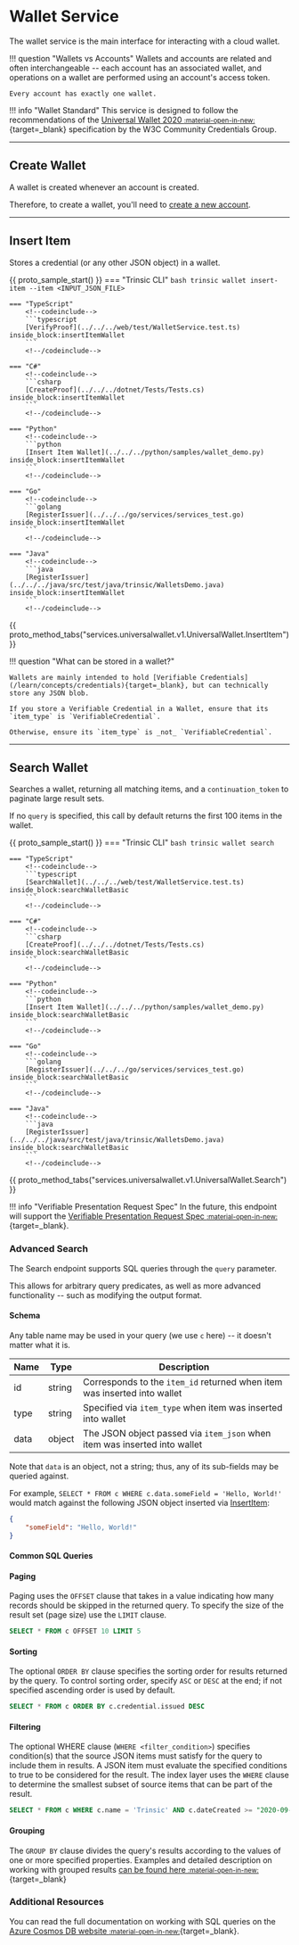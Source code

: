 # Wallet Service

The wallet service is the main interface for interacting with a cloud wallet. 

!!! question "Wallets vs Accounts"
    Wallets and accounts are related and often interchangeable -- each account has an associated wallet, and operations on a wallet are performed using an account's access token.

    Every account has exactly one wallet. 

!!! info "Wallet Standard"
    This service is designed to follow the recommendations of the [Universal Wallet 2020 <small>:material-open-in-new:</small>](https://w3c-ccg.github.io/universal-wallet-interop-spec/){target=_blank} specification by the W3C Community Credentials Group.

---

## Create Wallet

A wallet is created whenever an account is created.

Therefore, to create a wallet, you'll need to [create a new account](./account-service.md#sign-in).

---

## Insert Item

Stores a credential (or any other JSON object) in a wallet.

{{ proto_sample_start() }}
    === "Trinsic CLI"
        ```bash
        trinsic wallet insert-item --item <INPUT_JSON_FILE>
        ```

    === "TypeScript"
        <!--codeinclude-->
        ```typescript
        [VerifyProof](../../../web/test/WalletService.test.ts) inside_block:insertItemWallet
        ```
        <!--/codeinclude-->

    === "C#"
        <!--codeinclude-->
        ```csharp
        [CreateProof](../../../dotnet/Tests/Tests.cs) inside_block:insertItemWallet
        ```
        <!--/codeinclude-->

    === "Python"
        <!--codeinclude-->
        ```python
        [Insert Item Wallet](../../../python/samples/wallet_demo.py) inside_block:insertItemWallet
        ```
        <!--/codeinclude-->

    === "Go"
        <!--codeinclude-->
        ```golang
        [RegisterIssuer](../../../go/services/services_test.go) inside_block:insertItemWallet
        ```
        <!--/codeinclude-->

    === "Java"
        <!--codeinclude-->
        ```java
        [RegisterIssuer](../../../java/src/test/java/trinsic/WalletsDemo.java) inside_block:insertItemWallet
        ```
        <!--/codeinclude-->

{{ proto_method_tabs("services.universalwallet.v1.UniversalWallet.InsertItem") }}

!!! question "What can be stored in a wallet?"
    
    Wallets are mainly intended to hold [Verifiable Credentials](/learn/concepts/credentials){target=_blank}, but can technically
    store any JSON blob.

    If you store a Verifiable Credential in a Wallet, ensure that its `item_type` is `VerifiableCredential`.

    Otherwise, ensure its `item_type` is _not_ `VerifiableCredential`.

---

## Search Wallet

Searches a wallet, returning all matching items, and a `continuation_token` to paginate large result sets.

If no `query` is specified, this call by default returns the first 100 items in the wallet.

{{ proto_sample_start() }}
    === "Trinsic CLI"
        ```bash
        trinsic wallet search
        ```

    === "TypeScript"
        <!--codeinclude-->
        ```typescript
        [SearchWallet](../../../web/test/WalletService.test.ts) inside_block:searchWalletBasic
        ```
        <!--/codeinclude-->

    === "C#"
        <!--codeinclude-->
        ```csharp
        [CreateProof](../../../dotnet/Tests/Tests.cs) inside_block:searchWalletBasic
        ```
        <!--/codeinclude-->

    === "Python"
        <!--codeinclude-->
        ```python
        [Insert Item Wallet](../../../python/samples/wallet_demo.py) inside_block:searchWalletBasic
        ```
        <!--/codeinclude-->

    === "Go"
        <!--codeinclude-->
        ```golang
        [RegisterIssuer](../../../go/services/services_test.go) inside_block:searchWalletBasic
        ```
        <!--/codeinclude-->

    === "Java"
        <!--codeinclude-->
        ```java
        [RegisterIssuer](../../../java/src/test/java/trinsic/WalletsDemo.java) inside_block:searchWalletBasic
        ```
        <!--/codeinclude-->
    
{{ proto_method_tabs("services.universalwallet.v1.UniversalWallet.Search") }}


!!! info "Verifiable Presentation Request Spec"
    In the future, this endpoint will support the [Verifiable Presentation Request Spec <small>:material-open-in-new:</small>](https://w3c-ccg.github.io/vp-request-spec/){target=_blank}.

### Advanced Search

The Search endpoint supports SQL queries through the `query` parameter.

This allows for arbitrary query predicates, as well as more advanced functionality -- such as modifying the output format.

#### Schema

Any table name may be used in your query (we use `c` here) -- it doesn't matter what it is.


| Name | Type   | Description                                                               |
| ---- | ------ | ------------------------------------------------------------------------- |
| id   | string | Corresponds to the `item_id` returned when item was inserted into wallet  |
| type | string | Specified via `item_type` when item was inserted into wallet              |
| data | object | The JSON object passed via `item_json` when item was inserted into wallet |


Note that `data` is an object, not a string; thus, any of its sub-fields may be queried against.

For example, `SELECT * FROM c WHERE c.data.someField = 'Hello, World!'` would match against the following JSON object inserted via [InsertItem](#insert-item):

```json
{ 
    "someField": "Hello, World!"
}
```

#### Common SQL Queries

#### Paging

Paging uses the `OFFSET` clause that takes in a value indicating how many records should be skipped in the returned query. To specify the size of the result set (page size) use the `LIMIT` clause.

```sql
SELECT * FROM c OFFSET 10 LIMIT 5
```

#### Sorting

The optional `ORDER BY` clause specifies the sorting order for results returned by the query. To control sorting order, specify `ASC` or `DESC` at the end; if not specified ascending order is used by default.

```sql
SELECT * FROM c ORDER BY c.credential.issued DESC
```

#### Filtering

The optional WHERE clause (`WHERE <filter_condition>`) specifies condition(s) that the source JSON items must satisfy for the query to include them in results. A JSON item must evaluate the specified conditions to true to be considered for the result. The index layer uses the `WHERE` clause to determine the smallest subset of source items that can be part of the result.

```sql
SELECT * FROM c WHERE c.name = 'Trinsic' AND c.dateCreated >= "2020-09-30T23:14:25.7251173Z"
```

#### Grouping

The `GROUP BY` clause divides the query's results according to the values of one or more specified properties.
Examples and detailed description on working with grouped results [can be found here <small>:material-open-in-new:</small>](https://docs.microsoft.com/en-us/azure/cosmos-db/sql-query-group-by){target=_blank}

### Additional Resources

You can read the full documentation on working with SQL queries on the [Azure Cosmos DB website <small>:material-open-in-new:</small>](https://docs.microsoft.com/en-us/azure/cosmos-db/sql-query-getting-started){target=_blank}.

